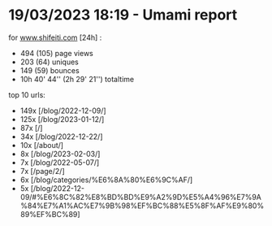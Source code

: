 # 19/03/2023 18:19 - Umami report
for www.shifeiti.com [24h] :

 - 494 (105) page views
 - 203 (64) uniques
 - 149 (59) bounces
 - 10h 40' 44'' (2h 29' 21'') totaltime


top 10 urls:
 - 149x [/blog/2022-12-09/]
 - 125x [/blog/2023-01-12/]
 - 87x [/]
 - 34x [/blog/2022-12-22/]
 - 10x [/about/]
 - 8x [/blog/2023-02-03/]
 - 7x [/blog/2022-05-07/]
 - 7x [/page/2/]
 - 6x [/blog/categories/%E6%8A%80%E6%9C%AF/]
 - 5x [/blog/2022-12-09/#%E6%8C%82%E8%BD%BD%E9%A2%9D%E5%A4%96%E7%9A%84%E7%A1%AC%E7%9B%98%EF%BC%88%E5%8F%AF%E9%80%89%EF%BC%89]


